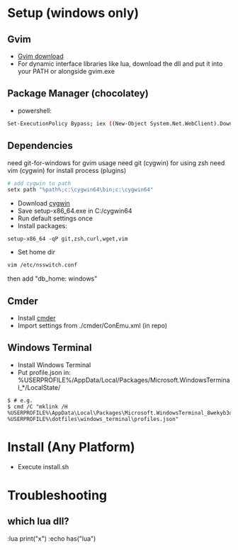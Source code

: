 # Setup (windows only)

## Gvim
- [Gvim download](https://github.com/vim/vim-win32-installer)
- For dynamic interface libraries like lua, download the dll and put it into your PATH or alongside gvim.exe

## Package Manager (chocolatey)
- powershell:

```bash
Set-ExecutionPolicy Bypass; iex ((New-Object System.Net.WebClient).DownloadString('https://chocolatey.org/install.ps1'))
```

## Dependencies

need git-for-windows for gvim usage
need git (cygwin) for using zsh
need vim (cygwin) for install process (plugins)


```bash
# add cygwin to path
setx path "%path%;c:\cygwin64\bin;c:\cygwin64"
```

- Download [cygwin](https://www.cygwin.com/)
- Save setup-x86_64.exe in C:/cygwin64
- Run default settings once
- Install packages:
```
setup-x86_64 -qP git,zsh,curl,wget,vim
```

- Set home dir
```bash
vim /etc/nsswitch.conf
```
then add "db_home: windows"

## Cmder

- Install [cmder](https://github.com/cmderdev/cmder/releases)
- Import settings from ./cmder/ConEmu.xml (in repo)

## Windows Terminal

- Install Windows Terminal
- Put profile.json in:
  %USERPROFILE%/AppData/Local/Packages/Microsoft.WindowsTerminal_*/LocalState/
```shell
$ # e.g.
$ cmd /C "mklink /H %USERPROFILE%\AppData\Local\Packages\Microsoft.WindowsTerminal_8wekyb3d8bbwe\LocalState\profiles.json %USERPROFILE%\dotfiles\windows_terminal\profiles.json"
```

# Install (Any Platform)

* Execute install.sh

# Troubleshooting
## which lua dll?
:lua print("x")
:echo has("lua")
